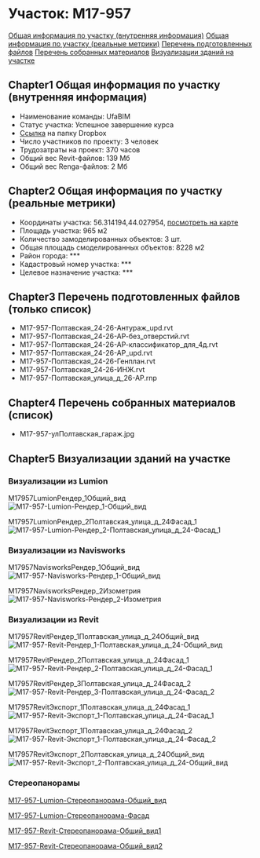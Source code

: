 # Участок: M17-957

[Общая информация по участку (внутренняя информация)](#Chapter1)
[Общая информация по участку (реальные метрики)](#Chapter2)
[Перечень подготовленных файлов](#Chapter3)
[Перечень собранных материалов](#Chapter4)
[Визуализации зданий на участке](#Chapter5)

## <a id="test">Chapter1</a> Общая информация по участку (внутренняя информация)
+ Наименование команды: UfaBIM
+ Статус участка: Успешное завершение курса
+ [Ссылка](https://www.dropbox.com/sh/wvvgv1nw1iqred9/AACGJ1n4sZ3K1yaj2CUtjPxWa/M17_957?dl=0) на папку Dropbox
+ Число участников по проекту: 3 человек
+ Трудозатраты на проект: 370 часов
+ Общий вес Revit-файлов: 139 Мб
+ Общий вес Renga-файлов: 2 Мб
## <a id="test">Chapter2</a> Общая информация по участку (реальные метрики)
+ Координаты участка: 56.314194,44.027954, [посмотреть на карте](yandex.ru/maps/47/nizhny-novgorod/?ll=56.314194%2C44.027954&z=19)
+ Площадь участка: 965 м2
+ Количество замоделированных объектов: 3 шт.
+ Общая площадь смоделированных объектов: 8228 м2
+ Район города: *** 
+ Кадастровый номер участка: *** 
+ Целевое назначение участка: *** 
## <a id="test">Chapter3</a> Перечень подготовленных файлов (только список)
+ M17-957-Полтавская_24-26-Антураж_upd.rvt
+ M17-957-Полтавская_24-26-АР-без_отверстий.rvt
+ M17-957-Полтавская_24-26-АР-классификатор_для_4д.rvt
+ M17-957-Полтавская_24-26-АР_upd.rvt
+ M17-957-Полтавская_24-26-Генплан.rvt
+ M17-957-Полтавская_24-26-ИНЖ.rvt
+ М17-957-Полтавская_улица_д_26-АР.rnp
## <a id="test">Chapter4</a> Перечень собранных материалов (список)
+ M17-957-улПолтавская_гараж.jpg
## <a id="test">Chapter5</a> Визуализации зданий на участке
### Визуализации из Lumion
M17957LumionРендер_1Общий_вид
![M17-957-Lumion-Рендер_1-Общий_вид](/Images/M17_957/M17-957-Lumion-Рендер_1-Общий_вид_Compressed.jpg)

M17957LumionРендер_2Полтавская_улица_д_24Фасад_1
![M17-957-Lumion-Рендер_2-Полтавская_улица_д_24-Фасад_1](/Images/M17_957/M17-957-Lumion-Рендер_2-Полтавская_улица_д_24-Фасад_1_Compressed.jpg)

### Визуализации из Navisworks
M17957NavisworksРендер_1Общий_вид
![M17-957-Navisworks-Рендер_1-Общий_вид](/Images/M17_957/M17-957-Navisworks-Рендер_1-Общий_вид_Compressed.jpg)

M17957NavisworksРендер_2Изометрия
![M17-957-Navisworks-Рендер_2-Изометрия](/Images/M17_957/M17-957-Navisworks-Рендер_2-Изометрия_Compressed.jpg)

### Визуализации из Revit
М17957RevitРендер_1Полтавская_улица_д_24Общий_вид
![М17-957-Revit-Рендер_1-Полтавская_улица_д_24-Общий_вид](/Images/M17_957/М17-957-Revit-Рендер_1-Полтавская_улица_д_24-Общий_вид_Compressed.jpg)

М17957RevitРендер_2Полтавская_улица_д_24Фасад_1
![М17-957-Revit-Рендер_2-Полтавская_улица_д_24-Фасад_1](/Images/M17_957/М17-957-Revit-Рендер_2-Полтавская_улица_д_24-Фасад_1_Compressed.jpg)

М17957RevitРендер_3Полтавская_улица_д_24Фасад_2
![М17-957-Revit-Рендер_3-Полтавская_улица_д_24-Фасад_2](/Images/M17_957/М17-957-Revit-Рендер_3-Полтавская_улица_д_24-Фасад_2_Compressed.jpg)

М17957RevitЭкспорт_1Полтавская_улица_д_24Фасад_1
![М17-957-Revit-Экспорт_1-Полтавская_улица_д_24-Фасад_1](/Images/M17_957/М17-957-Revit-Экспорт_1-Полтавская_улица_д_24-Фасад_1_Compressed.jpg)

М17957RevitЭкспорт_1Полтавская_улица_д_24Фасад_2
![М17-957-Revit-Экспорт_1-Полтавская_улица_д_24-Фасад_2](/Images/M17_957/М17-957-Revit-Экспорт_1-Полтавская_улица_д_24-Фасад_2_Compressed.jpg)

М17957RevitЭкспорт_2Полтавская_улица_д_24Общий_вид
![М17-957-Revit-Экспорт_2-Полтавская_улица_д_24-Общий_вид](/Images/M17_957/М17-957-Revit-Экспорт_2-Полтавская_улица_д_24-Общий_вид_Compressed.jpg)

### Стереопанорамы
[М17-957-Lumion-Стереопанорама-Общий_вид](https://view.mylumion.com/?p=5i2nko7pp2p6vepf)

[М17-957-Lumion-Стереопанорама-Фасад](https://view.mylumion.com/?p=bw4z3zazgbytc6x2)

[М17-957-Revit-Стереопанорама-Общий_вид1](https://pano.autodesk.com/pano.html?url=jpgs/57bd7068-fbaf-459a-95ac-554f7a434179&version=2)

[М17-957-Revit-Стереопанорама-Общий_вид2](https://pano.autodesk.com/pano.html?url=jpgs/f5ece055-9655-4e9c-98e6-15689a9f7310&version=2)

